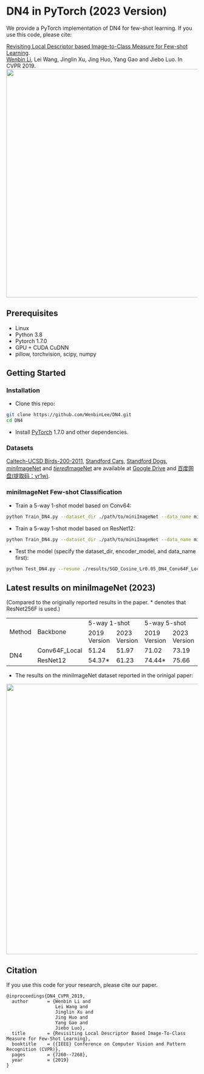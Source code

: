 # DN4 in PyTorch (2023 Version)

We provide a PyTorch implementation of DN4 for few-shot learning.
If you use this code, please cite: 

[Revisiting Local Descriptor based Image-to-Class Measure for Few-shot Learning](http://cs.nju.edu.cn/rl/people/liwb/CVPR19.pdf).<br> 
[Wenbin Li](https://cs.nju.edu.cn/liwenbin/), Lei Wang, Jinglin Xu, Jing Huo, Yang Gao and Jiebo Luo. In CVPR 2019.<br> 
<img src='DN4_2019_Version/imgs/Flowchart.bmp' width=600/>


## Prerequisites
- Linux
- Python 3.8
- Pytorch 1.7.0
- GPU + CUDA CuDNN
- pillow, torchvision, scipy, numpy

## Getting Started
### Installation

- Clone this repo:
```bash
git clone https://github.com/WenbinLee/DN4.git
cd DN4
```

- Install [PyTorch](http://pytorch.org) 1.7.0 and other dependencies.

### Datasets
[Caltech-UCSD Birds-200-2011](https://data.caltech.edu/records/20098), [Standford Cars](https://ai.stanford.edu/~jkrause/cars/car_dataset.html), [Standford Dogs](http://vision.stanford.edu/aditya86/ImageNetDogs/main.html), [*mini*ImageNet](https://arxiv.org/abs/1606.04080v2) and [*tiered*ImageNet](https://arxiv.org/abs/1803.00676) are available at [Google Drive](https://drive.google.com/drive/u/1/folders/1SEoARH5rADckI-_gZSQRkLclrunL-yb0) and [百度网盘(提取码：yr1w)](https://pan.baidu.com/s/1M3jFo2OI5GTOpytxgtO1qA).


###  miniImageNet Few-shot Classification
- Train a 5-way 1-shot model based on Conv64:
```bash
python Train_DN4.py --dataset_dir ./path/to/miniImageNet --data_name miniImageNet --encoder_model Conv64F_Local --way_num 5 --shot_num 1
```
- Train a 5-way 1-shot model based on ResNet12:
```bash
python Train_DN4.py --dataset_dir ./path/to/miniImageNet --data_name miniImageNet --encoder_model ResNet12 --way_num 5 --shot_num 1
```
- Test the model (specify the dataset_dir, encoder_model, and data_name first):
```bash
python Test_DN4.py --resume ./results/SGD_Cosine_Lr0.05_DN4_Conv64F_Local_Epoch_30_miniImageNet_84_84_5Way_1Shot/ --encoder_model Conv64F_Local
```


## Latest results on miniImageNet (2023)
(Compared to the originally reported results in the paper. * denotes that ResNet256F is used.)
<table>
  <tr>
      <td rowspan="2">Method</td>
      <td rowspan="2">Backbone</td>
      <td colspan="2">5-way 1-shot</td>
      <td colspan="2">5-way 5-shot</td>
  </tr>
  <tr>
      <td>2019 Version</td>
      <td>2023 Version</td>
      <td>2019 Version</td>
      <td>2023 Version</td>
  </tr>

  <tr>
      <td rowspan="2">DN4</td>
      <td> Conv64F_Local </td>
      <td> 51.24 </td>
      <td> 51.97 </td>
      <td> 71.02 </td>
      <td> 73.19 </td>
  </tr>
  <tr>
      <td> ResNet12 </td>
      <td> 54.37* </td>
      <td> 61.23 </td>
      <td> 74.44* </td>
      <td> 75.66 </td>
  </tr>
</table>



- The results on the miniImageNet dataset reported in the orinigal paper: 
<img src='DN4_2019_Version/imgs/Results_miniImageNet2.bmp' align="center" width=710>



## Citation
If you use this code for your research, please cite our paper.
```
@inproceedings{DN4_CVPR_2019,
  author       = {Wenbin Li and
                  Lei Wang and
                  Jinglin Xu and
                  Jing Huo and
                  Yang Gao and
                  Jiebo Luo},
  title        = {Revisiting Local Descriptor Based Image-To-Class Measure for Few-Shot Learning},
  booktitle    = {{IEEE} Conference on Computer Vision and Pattern Recognition (CVPR)},
  pages        = {7260--7268},
  year         = {2019}
}
```
